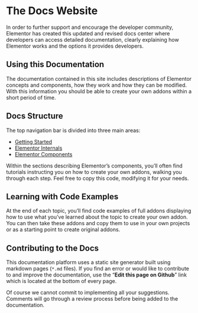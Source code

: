 # The Docs Website

<Badge type="tip" vertical="top" text="Elementor Core" /> <Badge type="warning" vertical="top" text="Basic" />

In order to further support and encourage the developer community, Elementor has created this updated and revised docs center where developers can access detailed documentation, clearly explaining how Elementor works and the options it provides developers.

## Using this Documentation

The documentation contained in this site includes descriptions of Elementor concepts and components, how they work and how they can be modified. With this information you should be able to create your own addons within a short period of time.

## Docs Structure

The top navigation bar is divided into three main areas:

* [Getting Started](./getting-started/)
* [Elementor Internals](./getting-started/internals)
* [Elementor Components](./getting-started/components)

Within the sections describing Elementor’s components, you’ll often find tutorials instructing you on how to create your own addons, walking you through each step. Feel free to copy this code, modifying it for your needs.

## Learning with Code Examples

At the end of each topic, you’ll find code examples of full addons displaying how to use what you’ve learned about the topic to create your own addon. You can then take these addons and copy them to use in your own projects or as a starting point to create original addons.

## Contributing to the Docs

This documentation platform uses a static site generator built using markdown pages (`*.md` files). If you find an error or would like to contribute to and improve the documentation, use the “**Edit this page on Github**” link which is located at the bottom of every page.

Of course we cannot commit to implementing all your suggestions. Comments will go through a review process before being added to the documentation.
